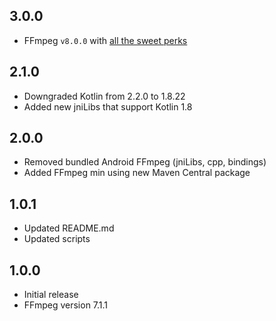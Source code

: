 ## 3.0.0

* FFmpeg `v8.0.0` with [all the sweet perks](https://ffmpeg.org/index.html#news)

## 2.1.0

* Downgraded Kotlin from 2.2.0 to 1.8.22
* Added new jniLibs that support Kotlin 1.8

## 2.0.0

* Removed bundled Android FFmpeg (jniLibs, cpp, bindings)
* Added FFmpeg min using new Maven Central package

## 1.0.1

* Updated README.md
* Updated scripts

## 1.0.0

* Initial release
* FFmpeg version 7.1.1